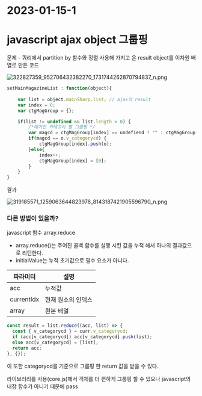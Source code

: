 # 2023-01-15-1

# javascript ajax object 그룹핑

문제 - 쿼리에서 partition by 함수와 정렬 사용해 가지고 온 result object를 이차원 배열로 만든 코드

![322827359_952706432382270_1731744262870794837_n.png](2023-01-15-1%202b0e0c09bf434b8b8fac8f520bad8a67/322827359_952706432382270_1731744262870794837_n.png)

  

```jsx
setMainMagazineList : function(object){
	
	var list = object.mainSharp.list; // ajax의 result
	var index = 0;
	var ctgMagGroup = {};

	if(list != undefined && list.length > 0) {
		/*매거진 카테고리 별 그룹핑 */
		var magcd = ctgMagGroup[index] == undefiend ? "" : ctgMagGroup[index][0].v_categorycd;
		if(magcd == o.v_categorycd) {
			ctgMagGroup[index].push(o);
		}else{
			index++;
			ctgMagGroup[index] = [0];
		}
	}
}
```

결과

![319185571_1259063644823978_8143187421905596790_n.png](2023-01-15-1%202b0e0c09bf434b8b8fac8f520bad8a67/319185571_1259063644823978_8143187421905596790_n.png)

### 다른 방법이 있을까?

javascript 함수 array.reduce 

- array.reduce()는 주어진 콜백 함수를 실행 시킨 값을 누적 해서 하나의 결과값으로 리턴한다.
- initialValue는 누적 초기값으로 필수 요소가 아니다.

| 파라미터 | 설명 |
| --- | --- |
| acc | 누적값 |
| currentIdx | 현재 원소의 인덱스 |
| array | 원본 배열 |

```jsx
const result = list.reduce((acc, list) => {  
  const { v_categorycd } = curr.v_categorycd;                       
  if (acc[v_categorycd]) acc[v_categorycd].push(list); 
  else acc[v_categorycd] = [list];              
  return acc;                           
}, {});                                 
```

이 또한 categorycd를 기준으로 그룹핑 한 return 값을 받을 수 있다.

라이브러리를 사용(core.js)해서 객체를 더 편하게 그룹핑 할 수 있으나 javascript의 내장 함수가 아니기 때문에 pass